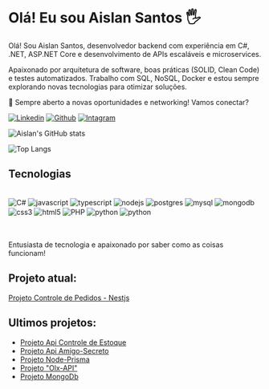 # Olá! Eu sou Aislan Santos 🖐️


Olá! Sou Aislan Santos, desenvolvedor backend com experiência em C#, .NET, ASP.NET Core e desenvolvimento de APIs escaláveis e microservices.

Apaixonado por arquitetura de software, boas práticas (SOLID, Clean Code) e testes automatizados. Trabalho com SQL, NoSQL, Docker e estou sempre explorando novas tecnologias para otimizar soluções.

🚀 Sempre aberto a novas oportunidades e networking! Vamos conectar?

[![Linkedin](https://img.shields.io/badge/LinkedIn-0077B5?style=for-the-badge&logo=linkedin&logoColor=white)](https://www.linkedin.com/in/aislan-ap-santos/)
[![Github](https://img.shields.io/badge/GitHub-100000?style=for-the-badge&logo=github&logoColor=white)](https://github.com/aislansantos)
[![Intagram](https://img.shields.io/badge/Instagram-E4405F?style=for-the-badge&logo=instagram&logoColor=white)](https://www.instagram.com/aislan4056/)

![Aislan's GitHub stats](https://github-readme-stats.vercel.app/api?username=aislansantos&show_icons=true&theme=dracula)

![Top Langs](https://github-readme-stats.vercel.app/api/top-langs/?username=aislansantos&langs_count=8)

## Tecnologias

<div style="display: inline_block"><br>
     <img align="center" alt="C#" src="https://img.shields.io/badge/C%23-239120?style=for-the-badge&logo=c-sharp&logoColor=white" />
    <img align="center" alt="javascript" src="https://img.shields.io/badge/JavaScript-F7DF1E?style=for-the-badge&logo=javascript&logoColor=black" />
    <img align="center" alt="typescript" src="https://img.shields.io/badge/TypeScript-007ACC?style=for-the-badge&logo=typescript&logoColor=white" />
    <img align="center" alt="nodejs" src="https://img.shields.io/badge/Node.js-43853D?style=for-the-badge&logo=node.js&logoColor=white" />
    <img align="center" alt="postgres" src="https://img.shields.io/badge/PostgreSQL-316192?style=for-the-badge&logo=postgresql&logoColor=white" />
    <img align="center" alt="mysql" src="https://img.shields.io/badge/MySQL-005C84?style=for-the-badge&logo=mysql&logoColor=white" />
    <img align="center" alt="mongodb" src="https://img.shields.io/badge/MongoDB-4EA94B?style=for-the-badge&logo=mongodb&logoColor=white" />
    <img align="center" alt="css3" src="https://img.shields.io/badge/CSS3-1572B6?style=for-the-badge&logo=css3&logoColor=white" />
    <img align="center" alt="html5" src="https://img.shields.io/badge/HTML5-E34F26?style=for-the-badge&logo=html5&logoColor=white" />
    <img align="center" alt="PHP" src="https://img.shields.io/badge/PHP-777BB4?style=for-the-badge&logo=php&logoColor=white" />
    <img align="center" alt="python" src="https://img.shields.io/badge/Python-3776AB?style=for-the-badge&logo=python&logoColor=white" />
    <img align="center" alt="python" src="https://img.shields.io/badge/MariaDB-01529E?logo=mariadb&logoColor=white&style=for-the-badge" />
    
    

</div>
<br><br>
<p>
Entusiasta de tecnologia e apaixonado por saber como as coisas funcionam!
</p>

## Projeto atual:
[Projeto Controle de Pedidos - Nestjs](https://github.com/aislansantos/ControlePedidosNestjs)<br>

## Ultimos projetos:
- [Projeto Api Controle de Estoque](https://github.com/aislansantos/backend_controle_estoque)<br>
- [Projeto Api Amigo-Secreto](https://github.com/aislansantos/amigo-secreto)<br>
- [Projeto Node-Prisma](https://github.com/aislansantos/node-prisma)<br>
- [Projeto "Olx-API"](https://github.com/aislansantos/olx-api)<br>
- [Projeto MongoDb](https://github.com/aislansantos/mongoDb-project)<br>
